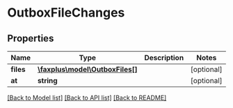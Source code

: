 # OutboxFileChanges

## Properties
Name | Type | Description | Notes
------------ | ------------- | ------------- | -------------
**files** | [**\faxplus\model\OutboxFiles[]**](OutboxFiles.md) |  | [optional] 
**at** | **string** |  | [optional] 

[[Back to Model list]](../README.md#documentation-for-models) [[Back to API list]](../README.md#documentation-for-api-endpoints) [[Back to README]](../README.md)


